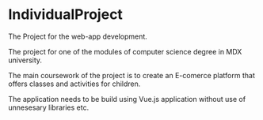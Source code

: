 # IndividualProject
The Project for the web-app development.

The project for one of the modules of computer science degree in MDX university.

The main coursework of the project is to create an E-comerce platform that offers classes and activities for children.

The application needs to be build using Vue.js application without use of unnesesary libraries etc.
